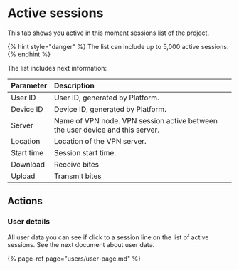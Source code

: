 # Active sessions

This tab shows you active in this moment sessions list of the project.

{% hint style="danger" %}
The list can include up to 5,000 active sessions.
{% endhint %}

The list includes next information:

| Parameter | Description |
| :--- | :--- |
| User ID | User ID, generated by Platform. |
| Device ID | Device ID, generated by Platform. |
| Server | Name of VPN node. VPN session active between the user device and this server. |
| Location | Location of the VPN server. |
| Start time | Session start time. |
| Download | Receive bites |
| Upload | Transmit bites |

## Actions

### User details

All user data you can see if click to a session line on the list of active sessions. See the next document about user data.

{% page-ref page="users/user-page.md" %}



